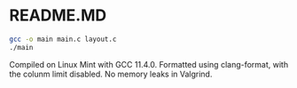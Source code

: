# README.MD

```bash
gcc -o main main.c layout.c
./main
```

Compiled on Linux Mint with GCC 11.4.0.
Formatted using clang-format, with the colunm limit disabled. No memory leaks in Valgrind.